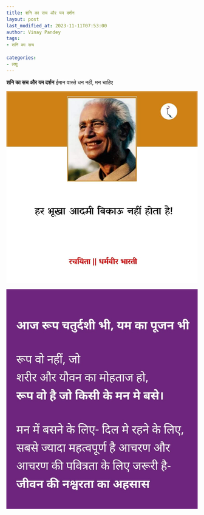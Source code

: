 ```yaml
---
title: शनि का सच और यम दर्शन
layout: post
last_modified_at: 2023-11-11T07:53:00
author: Vinay Pandey
tags:
- शनि का सच

categories:
- लघु
---
```

**शनि का सच और यम दर्शन**
ईमान वास्ते धन नही, मन चाहिए


![IMG-20231111-WA0002.jpg](/images/IMG-20231111-WA0002.jpg)

![IMG-20231111-WA0000.jpg](/images/IMG-20231111-WA0000.jpg)

